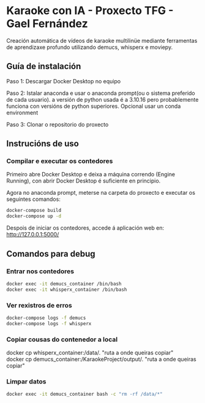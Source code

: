 # Karaoke con IA - Proxecto TFG - Gael Fernández

Creación automática de vídeos de karaoke multilinüe mediante ferramentas de aprendizaxe profundo utilizando demucs, whisperx e moviepy.


## Guía de instalación

Paso 1: Descargar Docker Desktop no equipo

Paso 2: Istalar anaconda e usar o anaconda prompt(ou o sistema preferido de cada usuario). a versión de python usada é a 3.10.16 pero probablemente funciona con versións de python superiores. Opcional usar un conda environment

Paso 3: Clonar o repositorio do proxecto


## Instrucións de uso

### Compilar e executar os contedores

Primeiro abre Docker Desktop e deixa a máquina correndo (Engine Running), con abrir Docker Desktop é suficiente en principio.

Agora no anaconda prompt, meterse na carpeta do proxecto e executar os seguintes comandos:

```bash
docker-compose build
docker-compose up -d
```

Despois de iniciar os contedores, accede á aplicación web en: http://127.0.0.1:5000/


## Comandos para debug

### Entrar nos contedores

```bash
docker exec -it demucs_container /bin/bash
docker exec -it whisperx_container /bin/bash
```

### Ver rexistros de erros

```bash
docker-compose logs -f demucs
docker-compose logs -f whisperx
```

### Copiar cousas do contenedor a local
docker cp whisperx_container:/data/. "ruta a onde queiras copiar"    
docker cp demucs_container:/KaraokeProject/output/. "ruta a onde queiras copiar"

### Limpar datos

```bash
docker exec -it demucs_container bash -c "rm -rf /data/*"
```

